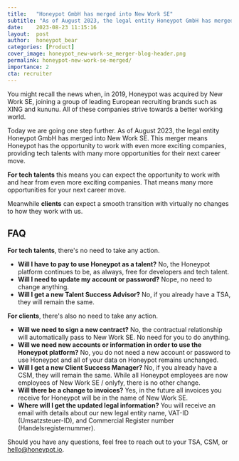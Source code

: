 ```yaml
---
title:   "Honeypot GmbH has merged into New Work SE"
subtitle: "As of August 2023, the legal entity Honeypot GmbH has merged into New Work SE."
date:    2023-08-23 11:15:16
layout:  post
author:  honeypot_bear
categories: [Product]
cover_image: honeypot_new-work-se_merger-blog-header.png
permalink: honeypot-new-work-se-merged/
importance: 2
cta: recruiter
---
```


You might recall the news when, in 2019, Honeypot was acquired by New Work SE, joining a group of leading European recruiting brands such as XING and kununu. All of these companies strive towards a better working world.

<!--more-->

Today we are going one step further. As of August 2023, the legal entity Honeypot GmbH has merged into New Work SE. This merger means Honeypot has the opportunity to work with even more exciting companies, providing tech talents with many more opportunities for their next career move.

**For tech talents** this means you can expect the opportunity to work with and hear from even more exciting companies. That means many more opportunities for your next career move.

Meanwhile **clients** can expect a smooth transition with virtually no changes to how they work with us.

## FAQ

**For tech talents**, there's no need to take any action.

- **Will I have to pay to use Honeypot as a talent?** No, the Honeypot platform continues to be, as always, free for developers and tech talent.
- **Will I need to update my account or password?** Nope, no need to change anything.
- **Will I get a new Talent Success Advisor?** No, if you already have a TSA, they will remain the same.

**For clients**, there's also no need to take any action.

- **Will we need to sign a new contract?** No, the contractual relationship will automatically pass to New Work SE. No need for you to do anything.
- **Will we need new accounts or information in order to use the Honeypot platform?** No, you do not need a new account or password to use Honeypot and all of your data on Honeypot remains unchanged.
- **Will I get a new Client Success Manager?** No, if you already have a CSM, they will remain the same. While all Honeypot employees are now employees of New Work SE / onlyfy, there is no other change.
- **Will there be a change to invoices?** Yes, in the future all invoices you receive for Honeypot will be in the name of New Work SE.
- **Where will I get the updated legal information?** You will receive an email with details about our new legal entity name, VAT-ID (Umsatzsteuer-ID), and Commercial Register number (Handelsregisternummer).

Should you have any questions, feel free to reach out to your TSA, CSM, or [hello@honeypot.io](mailto:hello@honeypot.io).